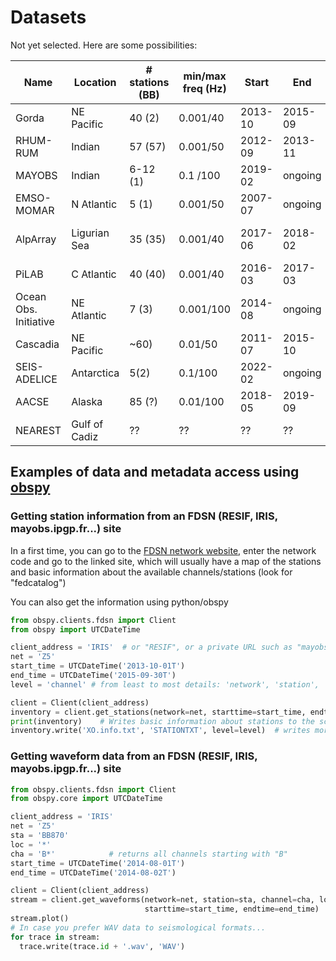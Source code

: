 # Datasets

Not yet selected.  Here are some possibilities:

| Name | Location | # stations (BB) | min/max freq (Hz) | Start | End | Availabilty | Access |
| ---- | -------- | --------------- | ----------------  | ---------- | -------- | ----------- | ------ |
| Gorda | NE Pacific | 40 (2) | 0.001/40 | 2013-10 | 2015-09 | open | Z5 (IRIS) |
| RHUM-RUM | Indian | 57 (57) | 0.001/50 | 2012-09 | 2013-11 | open | YV (RESIF) |
| MAYOBS  | Indian | 6-12 (1) | 0.1 /100 | 2019-02 | ongoing | private | 1T (mayobs.ipgp.fr) |
| EMSO-MOMAR | N Atlantic | 5 (1) | 0.001/50 | 2007-07 | ongoing | public | 4G (RESIF) |
| AlpArray | Ligurian Sea | 35 (35) | 0.001/40 | 2017-06 | 2018-02 | public starting April 2022 | Z3 (RESIF) |
| PiLAB | C Atlantic | 40 (40) | 0.001/40 | 2016-03 | 2017-03 | embargoed | XS (IRIS & Wayne?) |
| Ocean	Obs. Initiative | NE Atlantic | 7 (3) | 0.001/100 | 2014-08 | ongoing | public | OO (IRIS) |
| Cascadia | NE Pacific | ~60) | 0.01/50 | 2011-07 | 2015-10 | public | 7D (IRIS) |
| SEIS-ADELICE | Antarctica | 5(2) | 0.1/100 | 2022-02 | ongoing | embargoed| through Guilhem |
| AACSE | Alaska | 85 (?) | 0.01/100 | 2018-05 | 2019-09 | open| XO (IRIS) |
| NEAREST | Gulf of Cadiz | ?? | ?? | ?? | ?? | private| shared |

## Examples of data and metadata access using [obspy](https://github.com/obspy/obspy/wiki/)

### Getting station information from an FDSN (RESIF, IRIS, mayobs.ipgp.fr...) site
In a first time, you can go to the [FDSN network website](http://www.fdsn.org/networks/), enter the network code and go to the linked site, which will usually have a map of the stations and basic information about the available channels/stations (look for "fedcatalog")

You can also get the information using python/obspy
```python
from obspy.clients.fdsn import Client
from obspy import UTCDateTime

client_address = 'IRIS'  # or "RESIF", or a private URL such as "mayobs.ipgp.fr", if you have access to it
net = 'Z5'
start_time = UTCDateTime('2013-10-01T')
end_time = UTCDateTime('2015-09-30T')
level = 'channel' # from least to most details: 'network', 'station', 'channel', 'response'

client = Client(client_address)
inventory = client.get_stations(network=net, starttime=start_time, endtime=end_time, level=level)
print(inventory)    # Writes basic information about stations to the screen
inventory.write('XO.info.txt', 'STATIONTXT', level=level)  # writes more detailed info to XO.info.txt
```

### Getting waveform data from an FDSN (RESIF, IRIS, mayobs.ipgp.fr...) site
```python
from obspy.clients.fdsn import Client
from obspy.core import UTCDateTime

client_address = 'IRIS'
net = 'Z5'
sta = 'BB870'
loc = '*'
cha = 'B*'            # returns all channels starting with "B"
start_time = UTCDateTime('2014-08-01T')
end_time = UTCDateTime('2014-08-02T')

client = Client(client_address)
stream = client.get_waveforms(network=net, station=sta, channel=cha, location=loc,
                              starttime=start_time, endtime=end_time)
stream.plot()
# In case you prefer WAV data to seismological formats...
for trace in stream:
  trace.write(trace.id + '.wav', 'WAV')
```
